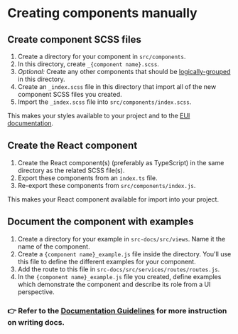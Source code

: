 # Creating components manually

## Create component SCSS files

1. Create a directory for your component in `src/components`.
2. In this directory, create `_{component name}.scss`.
3. _Optional:_ Create any other components that should be [logically-grouped][docs-logical-group] in this directory.
4. Create an `_index.scss` file in this directory that import all of the new component SCSS files you created.
5. Import the `_index.scss` file into `src/components/index.scss`.

This makes your styles available to your project and to the [EUI documentation][docs].

## Create the React component

1. Create the React component(s) (preferably as TypeScript) in the same directory as the related SCSS file(s).
2. Export these components from an `index.ts` file.
3. Re-export these components from `src/components/index.js`.

This makes your React component available for import into your project.

## Document the component with examples

1. Create a directory for your example in `src-docs/src/views`. Name it the name of the component.
2. Create a `{component name}_example.js` file inside the directory. You'll use this file to define the different examples for your component.
3. Add the route to this file in `src-docs/src/services/routes/routes.js`.
4. In the `{component name}_example.js` file you created, define examples which demonstrate the component and describe its role from a UI perspective.

### 👉 Refer to the [Documentation Guidelines](documentation-guidelines.md) for more instruction on writing docs.

[docs]: https://elastic.github.io/eui/
[docs-logical-group]: component-development.md#logically-grouped-components